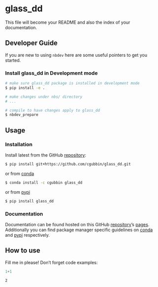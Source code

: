 # glass_dd


<!-- WARNING: THIS FILE WAS AUTOGENERATED! DO NOT EDIT! -->

This file will become your README and also the index of your
documentation.

## Developer Guide

If you are new to using `nbdev` here are some useful pointers to get you
started.

### Install glass_dd in Development mode

``` sh
# make sure glass_dd package is installed in development mode
$ pip install -e .

# make changes under nbs/ directory
# ...

# compile to have changes apply to glass_dd
$ nbdev_prepare
```

## Usage

### Installation

Install latest from the GitHub
[repository](https://github.com/cgubbin/glass_dd):

``` sh
$ pip install git+https://github.com/cgubbin/glass_dd.git
```

or from [conda](https://anaconda.org/cgubbin/glass_dd)

``` sh
$ conda install -c cgubbin glass_dd
```

or from [pypi](https://pypi.org/project/glass_dd/)

``` sh
$ pip install glass_dd
```

### Documentation

Documentation can be found hosted on this GitHub
[repository](https://github.com/cgubbin/glass_dd)’s
[pages](https://cgubbin.github.io/glass_dd/). Additionally you can find
package manager specific guidelines on
[conda](https://anaconda.org/cgubbin/glass_dd) and
[pypi](https://pypi.org/project/glass_dd/) respectively.

## How to use

Fill me in please! Don’t forget code examples:

``` python
1+1
```

    2
